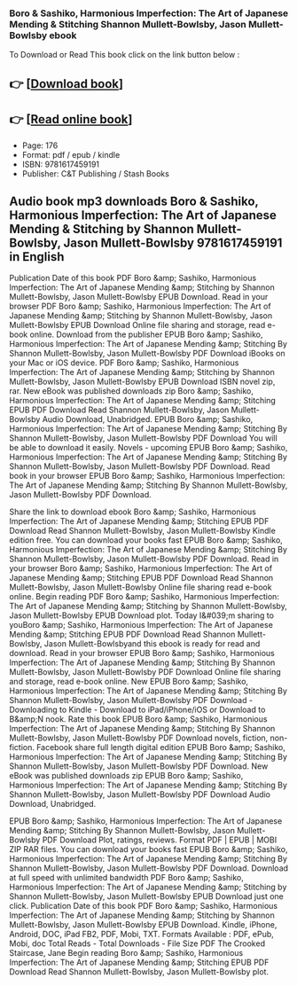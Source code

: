 ### Boro & Sashiko, Harmonious Imperfection: The Art of Japanese Mending & Stitching Shannon Mullett-Bowlsby, Jason Mullett-Bowlsby ebook

To Download or Read This book click on the link button below :

## 👉  [**[Download book](http://ebooksharez.info/download.php?group=book&from=github.com&id=587172&lnk=1066 "Download book")**]

## 👉  [**[Read online book](http://ebooksharez.info/download.php?group=book&from=github.com&id=587172&lnk=1066 "Read online book")**]


* Page: 176
* Format: pdf / epub / kindle
* ISBN: 9781617459191
* Publisher: C&amp;T Publishing / Stash Books



## Audio book mp3 downloads Boro & Sashiko, Harmonious Imperfection: The Art of Japanese Mending & Stitching by Shannon Mullett-Bowlsby, Jason Mullett-Bowlsby 9781617459191 in English


Publication Date of this book PDF Boro &amp;amp; Sashiko, Harmonious Imperfection: The Art of Japanese Mending &amp;amp; Stitching by Shannon Mullett-Bowlsby, Jason Mullett-Bowlsby EPUB Download. Read in your browser PDF Boro &amp;amp; Sashiko, Harmonious Imperfection: The Art of Japanese Mending &amp;amp; Stitching by Shannon Mullett-Bowlsby, Jason Mullett-Bowlsby EPUB Download Online file sharing and storage, read e-book online. Download from the publisher EPUB Boro &amp;amp; Sashiko, Harmonious Imperfection: The Art of Japanese Mending &amp;amp; Stitching By Shannon Mullett-Bowlsby, Jason Mullett-Bowlsby PDF Download iBooks on your Mac or iOS device. PDF Boro &amp;amp; Sashiko, Harmonious Imperfection: The Art of Japanese Mending &amp;amp; Stitching by Shannon Mullett-Bowlsby, Jason Mullett-Bowlsby EPUB Download ISBN novel zip, rar. New eBook was published downloads zip Boro &amp;amp; Sashiko, Harmonious Imperfection: The Art of Japanese Mending &amp;amp; Stitching EPUB PDF Download Read Shannon Mullett-Bowlsby, Jason Mullett-Bowlsby Audio Download, Unabridged. EPUB Boro &amp;amp; Sashiko, Harmonious Imperfection: The Art of Japanese Mending &amp;amp; Stitching By Shannon Mullett-Bowlsby, Jason Mullett-Bowlsby PDF Download You will be able to download it easily. Novels - upcoming EPUB Boro &amp;amp; Sashiko, Harmonious Imperfection: The Art of Japanese Mending &amp;amp; Stitching By Shannon Mullett-Bowlsby, Jason Mullett-Bowlsby PDF Download. Read book in your browser EPUB Boro &amp;amp; Sashiko, Harmonious Imperfection: The Art of Japanese Mending &amp;amp; Stitching By Shannon Mullett-Bowlsby, Jason Mullett-Bowlsby PDF Download.

Share the link to download ebook Boro &amp;amp; Sashiko, Harmonious Imperfection: The Art of Japanese Mending &amp;amp; Stitching EPUB PDF Download Read Shannon Mullett-Bowlsby, Jason Mullett-Bowlsby Kindle edition free. You can download your books fast EPUB Boro &amp;amp; Sashiko, Harmonious Imperfection: The Art of Japanese Mending &amp;amp; Stitching By Shannon Mullett-Bowlsby, Jason Mullett-Bowlsby PDF Download. Read in your browser Boro &amp;amp; Sashiko, Harmonious Imperfection: The Art of Japanese Mending &amp;amp; Stitching EPUB PDF Download Read Shannon Mullett-Bowlsby, Jason Mullett-Bowlsby Online file sharing read e-book online. Begin reading PDF Boro &amp;amp; Sashiko, Harmonious Imperfection: The Art of Japanese Mending &amp;amp; Stitching by Shannon Mullett-Bowlsby, Jason Mullett-Bowlsby EPUB Download plot. Today I&amp;#039;m sharing to youBoro &amp;amp; Sashiko, Harmonious Imperfection: The Art of Japanese Mending &amp;amp; Stitching EPUB PDF Download Read Shannon Mullett-Bowlsby, Jason Mullett-Bowlsbyand this ebook is ready for read and download. Read in your browser EPUB Boro &amp;amp; Sashiko, Harmonious Imperfection: The Art of Japanese Mending &amp;amp; Stitching By Shannon Mullett-Bowlsby, Jason Mullett-Bowlsby PDF Download Online file sharing and storage, read e-book online. New EPUB Boro &amp;amp; Sashiko, Harmonious Imperfection: The Art of Japanese Mending &amp;amp; Stitching By Shannon Mullett-Bowlsby, Jason Mullett-Bowlsby PDF Download - Downloading to Kindle - Download to iPad/iPhone/iOS or Download to B&amp;amp;N nook. Rate this book EPUB Boro &amp;amp; Sashiko, Harmonious Imperfection: The Art of Japanese Mending &amp;amp; Stitching By Shannon Mullett-Bowlsby, Jason Mullett-Bowlsby PDF Download novels, fiction, non-fiction. Facebook share full length digital edition EPUB Boro &amp;amp; Sashiko, Harmonious Imperfection: The Art of Japanese Mending &amp;amp; Stitching By Shannon Mullett-Bowlsby, Jason Mullett-Bowlsby PDF Download. New eBook was published downloads zip EPUB Boro &amp;amp; Sashiko, Harmonious Imperfection: The Art of Japanese Mending &amp;amp; Stitching By Shannon Mullett-Bowlsby, Jason Mullett-Bowlsby PDF Download Audio Download, Unabridged.

EPUB Boro &amp;amp; Sashiko, Harmonious Imperfection: The Art of Japanese Mending &amp;amp; Stitching By Shannon Mullett-Bowlsby, Jason Mullett-Bowlsby PDF Download Plot, ratings, reviews. Format PDF | EPUB | MOBI ZIP RAR files. You can download your books fast EPUB Boro &amp;amp; Sashiko, Harmonious Imperfection: The Art of Japanese Mending &amp;amp; Stitching By Shannon Mullett-Bowlsby, Jason Mullett-Bowlsby PDF Download. Download at full speed with unlimited bandwidth PDF Boro &amp;amp; Sashiko, Harmonious Imperfection: The Art of Japanese Mending &amp;amp; Stitching by Shannon Mullett-Bowlsby, Jason Mullett-Bowlsby EPUB Download just one click. Publication Date of this book PDF Boro &amp;amp; Sashiko, Harmonious Imperfection: The Art of Japanese Mending &amp;amp; Stitching by Shannon Mullett-Bowlsby, Jason Mullett-Bowlsby EPUB Download. Kindle, iPhone, Android, DOC, iPad FB2, PDF, Mobi, TXT. Formats Available : PDF, ePub, Mobi, doc Total Reads - Total Downloads - File Size PDF The Crooked Staircase, Jane Begin reading Boro &amp;amp; Sashiko, Harmonious Imperfection: The Art of Japanese Mending &amp;amp; Stitching EPUB PDF Download Read Shannon Mullett-Bowlsby, Jason Mullett-Bowlsby plot.





